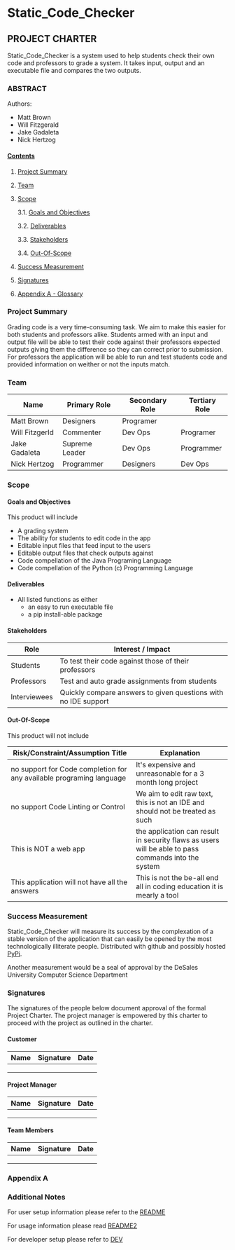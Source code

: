 # Static_Code_Checker

## PROJECT CHARTER

Static_Code_Checker is a system used to help students check their own code and professors to grade a system. It takes input, output and an executable file and compares the two outputs. 

### ABSTRACT


Authors:
- Matt Brown
- Will Fitzgerald
- Jake Gadaleta
- Nick Hertzog

#### [Contents](###Contents)

1. [Project Summary](###Project%20Summary)
2. [Team](###Team)
3. [Scope](###Scope)

    3.1. [Goals and Objectives](####Goals%20and%20Objectives)

    3.2. [Deliverables](####Deliverables)

    3.3. [Stakeholders](####Stakeholders)

    3.4. [Out-Of-Scope](####Out-Of-Scope)

4. [Success Measurement](###Success%20Measurement)
5. [Signatures](###Signatures)
6. [Appendix A - Glossary](###Appendix%20A)

### Project Summary

Grading code is a very time-consuming task. We aim to make this easier for both students and professors alike. Students armed with an input and output file will be able to test their code against their professors expected outputs giving them the difference so they can correct prior to submission. For professors the application will be able to run and test students code and provided information on weither <FIX> or not the inputs match.


### Team

| Name           | Primary Role | Secondary Role | Tertiary Role |
|----------------|--------------|----------------|---------------|
| Matt Brown     |Designers     |Programer       |               |
| Will Fitzgerld |Commenter     |Dev Ops         |Programer      |
| Jake Gadaleta  |Supreme Leader|Dev Ops         |Programmer     |
| Nick Hertzog   |Programmer    |Designers       |Dev Ops        |

### Scope



#### Goals and Objectives

This product will include

- A grading system
- The ability for students to edit code in the app
- Editable input files that feed input to the users
- Editable output files that check outputs against 
- Code compellation of the Java Programing Language
- Code compellation of the Python (c) Programming Language



#### Deliverables

- All listed functions as either
    - an easy to run executable file
    - a pip install-able package

#### Stakeholders


| Role | Interest / Impact |
|------|--------------------|
| Students      | To test their code against those of their professors                   |
| Professors    | Test and auto grade assignments from students                          |
| Interviewees  | Quickly compare answers to given questions with no IDE support         |

#### Out-Of-Scope

This product will not include

| Risk/Constraint/Assumption Title | Explanation |
|-------------------------------------------------------|------------------------------------------------------------------------|
| no support for Code completion for any available programing language  | It's expensive and unreasonable for a 3 month long project             |
|  no support Code Linting or Control                               | We aim to edit raw text, this is not an IDE and should not be treated as such|
| This is NOT a web app                                 | the application can result in security flaws as users will be able to pass commands into the system |
| This application will not have all the answers        | This is not the be-all end all in coding education it is mearly <FIX> a tool|

### Success Measurement

Static_Code_Checker will measure its success by the complexation of a stable version of the application that can easily be opened by the most technologically illiterate people. Distributed with github and possibly hosted [PyPi](https://pypi.org/).

Another measurement would be a seal of approval by the DeSales University Computer Science Department

### Signatures

The signatures of the people below document approval of the formal Project Charter.  The project manager is empowered by this charter to proceed with the project as outlined in the charter.


#### Customer

| Name | Signature | Date |
|------|-----------|------|
|      |           |      |
|      |           |      |
|      |           |      |

#### Project Manager

| Name | Signature | Date |
|------|-----------|------|
|      |           |      |
|      |           |      |
|      |           |      |

#### Team Members

| Name | Signature | Date |
|------|-----------|------|
|      |           |      |
|      |           |      |
|      |           |      |

### Appendix A



### Additional Notes

For user setup information please refer to the [README](README.md)

For usage information please read [README2](README2.md)

For developer setup please refer to [DEV](DEV.md)
